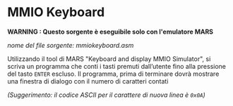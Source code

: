 # MMIO Keyboard

**WARNING : Questo sorgente è eseguibile solo con l'emulatore MARS**

*nome del file sorgente: mmiokeyboard.asm*

Utilizzando il tool di MARS "Keyboard and display MMIO Simulator", si scriva un programma che conti i tasti premuti dall’utente fino alla pressione del tasto `ENTER` escluso. Il programma, prima di terminare dovrà mostrare una finestra di dialogo con il numero di caratteri contati

*(Suggerimento: il codice ASCII per il carattere di nuova linea è `0x0A`)*
